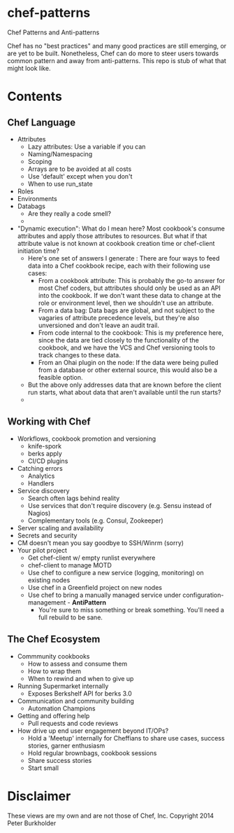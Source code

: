 chef-patterns
=============

Chef Patterns and Anti-patterns

Chef has no "best practices" and many good practices are still emerging, or are yet to be built. Nonetheless, Chef can do more to steer users towards common pattern and away from anti-patterns. This repo is stub of what that might look like.

Contents
========

Chef Language
-------------
* Attributes
  * Lazy attributes: Use a variable if you can
  * Naming/Namespacing
  * Scoping
  * Arrays are to be avoided at all costs
  * Use 'default' except when you don't
  * When to use run_state
* Roles
* Environments
* Databags
  * Are they really a code smell?
  * 
* "Dynamic execution": What do I mean here? Most cookbook's consume attributes and apply those attributes to resources. But what if that attribute value is not known at cookbook creation time or chef-client initiation time?
  * Here's one set of answers I generate : There are four ways to feed data into a Chef cookbook recipe, each with their following use cases:
    * From a cookbook attribute: This is probably the go-to answer for most Chef coders, but attributes should only be used as an API into the cookbook. If we don't want these data to change at the role or environment level, then we shouldn't use an attribute.
    * From a data bag: Data bags are global, and not subject to the vagaries of attribute precedence levels, but they're also unversioned and don't leave an audit trail.
    * From code internal to the cookbook: This is my preference here, since the data are tied closely to the functionality of the cookbook, and we have the VCS and Chef versioning tools to track changes to these data.
    * From an Ohai plugin on the node: If the data were being pulled from a database or other external source, this would also be a feasible option.
  * But the above only addresses data that are known before the client run starts, what about data that aren't available until the run starts?
   * 
 
Working with Chef
-----------------
* Workflows, cookbook promotion and versioning
  * knife-spork
  * berks apply
  * CI/CD plugins
* Catching errors
  * Analytics
  * Handlers
* Service discovery
  * Search often lags behind reality
  * Use services that don't require discovery (e.g. Sensu instead of Nagios)
  * Complementary tools (e.g. Consul, Zookeeper)
* Server scaling and availability
* Secrets and security
* CM doesn't mean you say goodbye to SSH/Winrm (sorry)
* Your pilot project
  * Get chef-client w/ empty runlist everywhere
  * chef-client to manage MOTD 
  * Use chef to configure a new service (logging, monitoring) on existing nodes
  * Use chef in a Greenfield project on new nodes
  * Use chef to bring a manually managed service under configuration-management - **AntiPattern**
    * You're sure to miss something or break something. You'll need a full rebuild to be sane.


The Chef Ecosystem
-------------------
* Commmunity cookbooks
  * How to assess and consume them
  * How to wrap them
  * When to rewind and when to give up
* Running Supermarket internally
  * Exposes Berkshelf API for berks 3.0
* Communication and community building
  * Automation Champions
* Getting and offering help
  * Pull requests and code reviews
* How drive up  end user engagement beyond IT/OPs?
  * Hold a 'Meetup' internally for Cheffians to share use cases, success stories, garner enthusiasm
  * Hold regular brownbags, cookbook sessions
  * Share success stories
  * Start small


Disclaimer
==========

These views are my own and are not those of Chef, Inc.
Copyright 2014 Peter Burkholder

